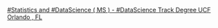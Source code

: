 [#Statistics and #DataScience ( MS ) - #DataScience Track Degree   UCF Orlando , FL](https://qi.tc/qi/120266)